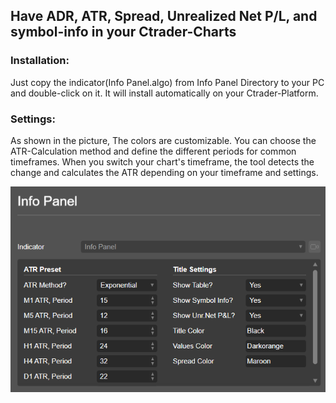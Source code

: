 ## Have ADR, ATR, Spread, Unrealized Net P/L, and symbol-info in your Ctrader-Charts


### Installation:
Just copy the indicator(Info Panel.algo) from Info Panel Directory to your PC and double-click on it. It will install automatically on your Ctrader-Platform.


### Settings:
As shown in the picture, The colors are customizable. You can choose the ATR-Calculation method and define the different periods for common timeframes. When you switch your chart's timeframe, the tool detects the change and calculates the ATR depending on your timeframe and settings.

![Settings](Settings.png)
